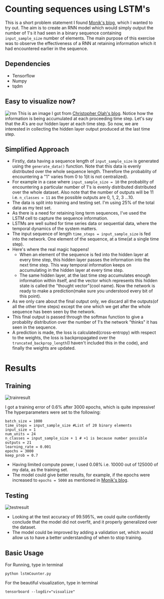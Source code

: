# Counting sequences using LSTM's
This is a short problem statement I found [Monik's blog](http://monik.in/), which I wanted to try out. The aim is to create an RNN model which would simply output the number of 1's it had seen in a binary sequence containing ```input_sample_size``` number of elements. The main purpose of this exercise was to observe the effectiveness of a RNN at retaining information which it had encountered earlier in the sequence.

## Dependencies
* Tensorflow
* Numpy
* tqdm

## Easy to visualize now?
![rnn](https://user-images.githubusercontent.com/34591573/34469281-7c7ccb58-ef41-11e7-945e-7fc2e7e56675.png)
This is an image I got from [Christopher Olah's blog](http://colah.github.io/). Notice how the information is being accumulated at each proceeding time step. Let's say that the A's are our hidden layer at each time step. So now, we are interested in collecting the hidden layer output produced at the last time step.

## Simplified Approach
* Firstly, data having a sequence length of ```input_sample_size``` is generated using the ```generate_data()``` function. Note that this data is evenly distributed over the whole sequence length. Therefore the probablity of encountering a "1" varies from 0 to 1(it is not centralized).
* For example in a case where ```input_sample_size = 10``` the probablity of encountering a particular number of 1's is evenly distributed distributed over the whole dataset. Also note that the number of outputs will be 11 i.e. ```n_classes = 11``` as the possible outputs are 0, 1, 2, 3 ...10.
* The data is split into training and testing set. I'm using 25% of the total data as my test set.
* As there is a need for retaining long term sequences, I've used the LSTM cell to capture the sequence information.
* LSTMs are well suited for time series data or sequential data, where the temporal dynamics of the system matters.
* The input sequence of length ```time_steps = input_sample_size``` is fed into the network. One element of the sequence, at a time(at a single time step).
* Here's where the real magic happens!
	* When an element of the sequence is fed into the hidden layer at every time step, this hidden layer passes the information into the next time step. This way temporal information keeps on accumulating in the hidden layer at every time step.
	* The same hidden layer, at the last time step accumulates enough information within itself, and the vector which represents this hidden state is called the "thought vector"(cool name). Now the network is ready to make a prediction(make sure you understood every bit of this point).
* As we only care about the final output only, we discard all the outputs(of all the other time steps) except the one which we get after the whole sequence has been seen by the network.
* This final output is passed through the softmax function to give a probablity distribution over the number of 1's the network "thinks" it has seen in the sequence.
* A prediction is made, the loss is calculated(cross-entropy) with respect to the weights, the loss is backpropagated over the ```truncated_backprop_length```(I haven't included this in the code), and finally the weights are updated.

# Results
## Training
![trainresult](https://user-images.githubusercontent.com/34591573/34521217-9eaa84b4-f0b2-11e7-9e6a-a5231ed724c9.png)

I got a training error of 0.6% after 3000 epochs, which is quite impressive!
The hyperparameters were set to the following:
```
batch_size = 1000
time_steps = input_sample_size #List of 20 binary elements
input_size = 1 
num_units = 24 
n_classes = input_sample_size + 1 # +1 is because number possible outputs = 21
learning_rate = 0.001
epochs = 3000
keep_prob = 0.7 
```
* Having limited compute power, I used 0.08% i.e. 10000 out of 125000 of my data, as the training set.
* The model could give better results, for example, if the epochs were increased to ```epochs = 5000``` as mentioned in [Monik's blog](http://monik.in/).
## Testing
![testresult](https://user-images.githubusercontent.com/34591573/34521225-b201bf78-f0b2-11e7-9082-b72191221573.png)

* Looking at the test accuracy of 99.595%, we could quite confidently conclude that the model did not overfit, and it properly generalized over the dataset.
* The model could be improved by adding a validation set, which would allow us to have a better understanding of when to stop training.


## Basic Usage
For Running, type in terminal
```
python lstmCounter.py
```
For the beautiful visualization, type in terminal
```
tensorboard --logdir="visualize"
```



